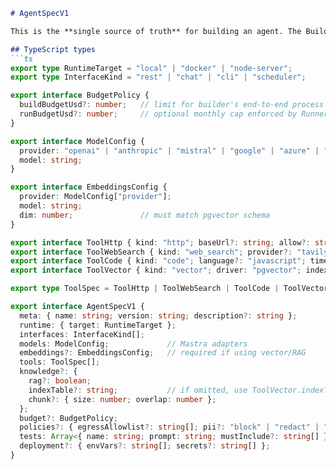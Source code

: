 ```markdown
# AgentSpecV1

This is the **single source of truth** for building an agent. The Builder consumes this spec deterministically.

## TypeScript types
```ts
export type RuntimeTarget = "local" | "docker" | "node-server";
export type InterfaceKind = "rest" | "chat" | "cli" | "scheduler";

export interface BudgetPolicy {
  buildBudgetUsd?: number;   // limit for builder's end-to-end process
  runBudgetUsd?: number;     // optional monthly cap enforced by Runner (later)
}

export interface ModelConfig {
  provider: "openai" | "anthropic" | "mistral" | "google" | "azure" | "local";
  model: string;
}

export interface EmbeddingsConfig {
  provider: ModelConfig["provider"];
  model: string;
  dim: number;               // must match pgvector schema
}

export interface ToolHttp { kind: "http"; baseUrl?: string; allow?: string[] }
export interface ToolWebSearch { kind: "web_search"; provider?: "tavily" | "serper" }
export interface ToolCode { kind: "code"; language?: "javascript"; timeoutMs?: number; memMb?: number; packages?: string[]; network?: boolean }
export interface ToolVector { kind: "vector"; driver: "pgvector"; indexTable: string }

export type ToolSpec = ToolHttp | ToolWebSearch | ToolCode | ToolVector;

export interface AgentSpecV1 {
  meta: { name: string; version: string; description?: string };
  runtime: { target: RuntimeTarget };
  interfaces: InterfaceKind[];
  models: ModelConfig;             // Mastra adapters
  embeddings?: EmbeddingsConfig;   // required if using vector/RAG
  tools: ToolSpec[];
  knowledge?: {
    rag?: boolean;
    indexTable?: string;           // if omitted, use ToolVector.indexTable
    chunk?: { size: number; overlap: number };
  };
  budget?: BudgetPolicy;
  policies?: { egressAllowlist?: string[]; pii?: "block" | "redact" | "allow" };
  tests: Array<{ name: string; prompt: string; mustInclude?: string[] }>;
  deployment?: { envVars?: string[]; secrets?: string[] };
}
